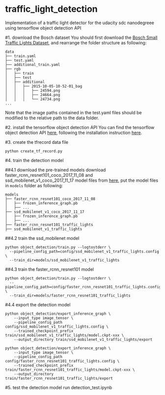# traffic_light_detection
Implementation of a traffic light detector for the udacity sdc nanodegreee using tensorflow object detection API 

#1. download the Bosch dataset
You should first download the [Bosch Small Traffic Lights Dataset](https://hci.iwr.uni-heidelberg.de/node/6132), and 
rearrange the folder structure as following:

```
data
├── train.yaml
├── test.yaml
├── additional_train.yaml
├── rgb
│   ├── train
│   ├── test
│   ├── additional
│   │   ├── 2015-10-05-10-52-01_bag
│   │   │   ├── 24594.png
│   │   │   ├── 24664.png
│   │   │   └── 24734.png
...
```

Note that the image paths contained in the test.yaml files should be modified 
to the relative path to the data folder.

#2. install the tensorflow object detection API
You can find the tensorflow object detection API [here](https://github.com/tensorflow/models/tree/master/research/object_detection), 
following the installation instruction [here](https://github.com/tensorflow/models/blob/master/research/object_detection/g3doc/installation.md). 

#3. create the tfrecord data file
```
python create_tf_record.py
```

#4. train the detection model

##4.1 download the pre-trained models
download faster_rcnn_resnet101_coco_2017_11_08 and ssd_mobilenet_v1_coco_2017_11_17 model files from [here](http://download.tensorflow.org/models/object_detection), put the model files in `models` folder as following:
```
models
├── faster_rcnn_resnet101_coco_2017_11_08
│   ├── frozen_inference_graph.pb
│   ├── ...
├── ssd_mobilenet_v1_coco_2017_11_17
│   ├── frozen_inference_graph.pb
│   ├── ...
├── faster_rcnn_resnet101_traffic_lights
├── ssd_mobilenet_v1_traffic_lights
```

##4.2 train the ssd_mobilenet model
```
python object_detection/train.py --logtostderr \
  --pipeline_config_path=config/ssd_mobilenet_v1_traffic_lights.config \
  --train_dir=models/ssd_mobilenet_v1_traffic_lights
```

##4.3 train the faster_rcnn_resnet101 model
```
python object_detection/train.py --logtostderr \
  --pipeline_config_path=config/faster_rcnn_resnet101_traffic_lights.config \
  --train_dir=models/faster_rcnn_resnet101_traffic_lights
```

#4.4 export the detection model
```
python object_detection/export_inference_graph \
    --input_type image_tensor \
    --pipeline_config_path config/ssd_mobilenet_v1_traffic_lights.config \
    --trained_checkpoint_prefix train/ssd_mobilenet_v1_traffic_lights/model.ckpt-xxx \
    --output_directory train/ssd_mobilenet_v1_traffic_lights/export
    
python object_detection/export_inference_graph \
    --input_type image_tensor \
    --pipeline_config_path config/faster_rcnn_resnet101_traffic_lights.config \
    --trained_checkpoint_prefix train/faster_rcnn_resnet101_traffic_lights/model.ckpt-xxx \
    --output_directory train/faster_rcnn_resnet101_traffic_lights/export
```

#5. test the detection model
run detection_test.ipynb